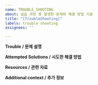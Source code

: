 ```yaml
---
name: TROUBLE_SHOOTING
about: 실습 과정 중 발생한 문제와 해결 방법 기술
title: "[TroubleShooting]"
labels: trouble shooting
assignees: ''

---
```


**Trouble / 문제 설명**

**Attempted Solutions / 시도한 해결 방법**

**Resources / 관련 자료**

**Additional context / 추가 정보**
